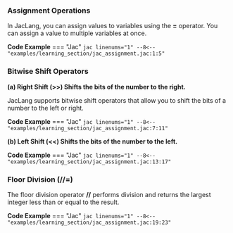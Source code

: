 ### Assignment Operations

In JacLang, you can assign values to variables using the **=** operator. You can assign a value to multiple variables at once.

**Code Example**
=== "Jac"
    ```jac linenums="1"
    --8<-- "examples/learning_section/jac_assignment.jac:1:5"
    ```

### Bitwise Shift Operators

**(a) Right Shift (>>) Shifts the bits of the number to the right.**

JacLang supports bitwise shift operators that allow you to shift the bits of a number to the left or right.

**Code Example**
=== "Jac"
    ```jac linenums="1"
    --8<-- "examples/learning_section/jac_assignment.jac:7:11"
    ```

**(b) Left Shift (<<) Shifts the bits of the number to the left.**

**Code Example**
=== "Jac"
    ```jac linenums="1"
    --8<-- "examples/learning_section/jac_assignment.jac:13:17"
    ```

### Floor Division (//=)

The floor division operator **//** performs division and returns the largest integer less than or equal to the result.

**Code Example**
=== "Jac"
    ```jac linenums="1"
    --8<-- "examples/learning_section/jac_assignment.jac:19:23"
    ```